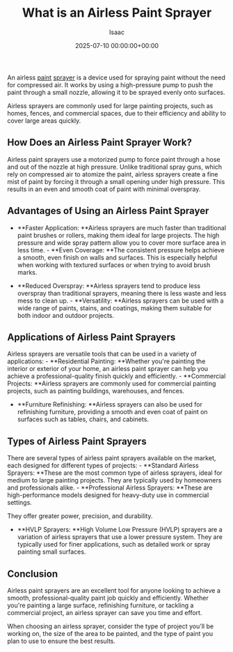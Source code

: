 ﻿---
title: What is an Airless Paint Sprayer
description: An airless paint sprayer is a device used for spraying paint without the need for compressed air. It works by using a high-pressure pump to push the paint...
slug: /what-is-an-airless-paint-sprayer/
date: 2025-07-10 00:00:00+00:00
lastmod: 2025-07-10 00:00:00+03:00
author: Isaac
categories:
- Guide
tags:
- guide
- paint
- sprayer
layout: post
---

An airless [paint](https://pestpolicy.com/airless-paint-sprayer-cleaning-solution/) [sprayer](https://pestpolicy.com/best-paint-sprayer-for-ceiling/) is a device used for spraying paint without the need for compressed air. It works by using a high-pressure pump to push the paint through a small nozzle, allowing it to be sprayed evenly onto surfaces.

Airless sprayers are commonly used for large painting projects, such as homes, fences, and commercial spaces, due to their efficiency and ability to cover large areas quickly.

##  How Does an Airless Paint Sprayer Work?

Airless paint sprayers use a motorized pump to force paint through a hose and out of the nozzle at high pressure. Unlike traditional spray guns, which rely on compressed air to atomize the paint, airless sprayers create a fine mist of paint by forcing it through a small opening under high pressure. This results in an even and smooth coat of paint with minimal overspray.

##  Advantages of Using an Airless Paint Sprayer

- **Faster Application: **Airless sprayers are much faster than traditional paint brushes or rollers, making them ideal for large projects. The high pressure and wide spray pattern allow you to cover more surface area in less time. - **Even Coverage: **The consistent pressure helps achieve a smooth, even finish on walls and surfaces. This is especially helpful when working with textured surfaces or when trying to avoid brush marks.

- **Reduced Overspray: **Airless sprayers tend to produce less overspray than traditional sprayers, meaning there is less waste and less mess to clean up. - **Versatility: **Airless sprayers can be used with a wide range of paints, stains, and coatings, making them suitable for both indoor and outdoor projects.

##  Applications of Airless Paint Sprayers

Airless sprayers are versatile tools that can be used in a variety of applications: - **Residential Painting: **Whether you're painting the interior or exterior of your home, an airless paint sprayer can help you achieve a professional-quality finish quickly and efficiently. - **Commercial Projects: **Airless sprayers are commonly used for commercial painting projects, such as painting buildings, warehouses, and fences.

- **Furniture Refinishing: **Airless sprayers can also be used for refinishing furniture, providing a smooth and even coat of paint on surfaces such as tables, chairs, and cabinets.

##  Types of Airless Paint Sprayers

There are several types of airless paint sprayers available on the market, each designed for different types of projects: - **Standard Airless Sprayers: **These are the most common type of airless sprayers, ideal for medium to large painting projects. They are typically used by homeowners and professionals alike. - **Professional Airless Sprayers: **These are high-performance models designed for heavy-duty use in commercial settings.

They offer greater power, precision, and durability.

- **HVLP Sprayers: **High Volume Low Pressure (HVLP) sprayers are a variation of airless sprayers that use a lower pressure system. They are typically used for finer applications, such as detailed work or spray painting small surfaces.

##  Conclusion

Airless paint sprayers are an excellent tool for anyone looking to achieve a smooth, professional-quality paint job quickly and efficiently. Whether you're painting a large surface, refinishing furniture, or tackling a commercial project, an airless sprayer can save you time and effort.

When choosing an airless sprayer, consider the type of project you'll be working on, the size of the area to be painted, and the type of paint you plan to use to ensure the best results.

